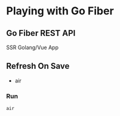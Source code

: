 # Playing with Go Fiber

## Go Fiber REST API

SSR Golang/Vue App

## Refresh On Save

- air

### Run

```bash
air
```
